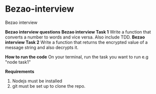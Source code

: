 # Bezao-interview
Bezao interview

**Bezao interview questions**
**Bezao interview Task 1**
Write a function that converts a number to words and vice versa. Also include TDD.
**Bezao interview Task 2**
Write a function that returns the encrypted value of a message string and also decrypts it.

**How to run the code**
On your terminal, run the task you want to run e.g "node task1"

**Requirements**
1. Nodejs must be installed
2. git must be set up to clone the repo.